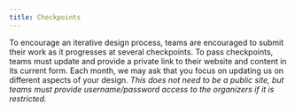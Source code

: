 ```yaml
---
title: Checkpoints
---
```


To encourage an iterative design process, teams are encouraged to submit their work as it progresses at several checkpoints. To pass checkpoints, teams must update and provide a private link to their website and content in its current form. Each month, we may ask that you focus on updating us on different aspects of your design. *This does not need to be a public site, but teams must provide username/password access to the organizers if it is restricted.*
